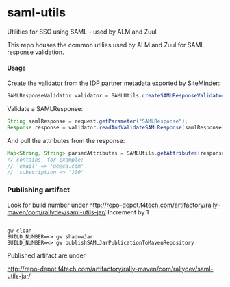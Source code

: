# saml-utils
Utilities for SSO using SAML - used by ALM and Zuul

This repo houses the common utilies used by ALM and Zuul for SAML response validation.

#### Usage
Create the validator from the IDP partner metadata exported by SiteMinder:
```java
SAMLResponseValidator validator = SAMLUtils.createSAMLResponseValidator(new File("./idp_metadata.xml"));
```

Validate a SAMLResponse:
```java
String samlResponse = request.getParameter("SAMLResponse");
Response response = validator.readAndValidateSAMLResponse(samlResponse);
```

And pull the attributes from the response:
```java
Map<String, String> parsedAttributes = SAMLUtils.getAttributes(response);
// contains, for example:
// 'email' => 'ue@ca.com'
// 'subscription => '100'
```
### Publishing artifact

Look for build number under 
http://repo-depot.f4tech.com/artifactory/rally-maven/com/rallydev/saml-utils-jar/
Increment by 1

```$xslt

gw clean
BUILD_NUMBER=<> gw shadowJar
BUILD_NUMBER=<> gw publishSAMLJarPublicationToMavenRepository

```

Published artifact are under 

http://repo-depot.f4tech.com/artifactory/rally-maven/com/rallydev/saml-utils-jar/

